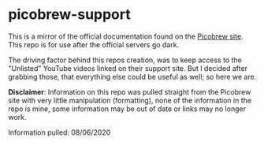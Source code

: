 # picobrew-support

This is a mirror of the official documentation found on the [Picobrew site](https://picobrew.com/About/ProductResources/default). This repo is for use after the official servers go dark.

The driving factor behind this repos creation, was to keep access to the "Unlisted" YouTube videos linked on their support site. But I decided after grabbing those, that everything else could be useful as well; so here we are.

**Disclaimer**: Information on this repo was pulled straight from the Picobrew site with very little manipulation (formatting), none of the information in the repo is mine, some information may be out of date or links may no longer work.

Information pulled: 08/06/2020
